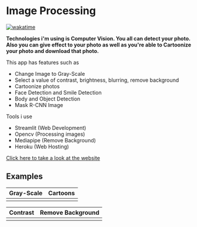 # Image Processing

[![wakatime](https://wakatime.com/badge/user/a9d60328-874e-4664-8b60-f55e1b63defd/project/d69f2769-06cb-41e5-a13f-b16d74656f21.svg)](https://wakatime.com/badge/user/a9d60328-874e-4664-8b60-f55e1b63defd/project/d69f2769-06cb-41e5-a13f-b16d74656f21)

****Technologies i'm using is Computer Vision. You all can detect your photo. Also you can give effect to your photo as well as you're able to Cartoonize your photo and download that photo.****

This app has features such as

- Change Image to Gray-Scale
- Select a value of contrast, brightness, blurring, remove background
- Cartoonize photos
- Face Detection and Smile Detection
- Body and Object Detection
- Mask R-CNN Image

Tools i use

- Streamlit (Web Development)
- Opencv (Processing images)
- Mediapipe (Remove Background)
- Heroku (Web Hosting)

[Click here to take a look at the website](https://share.streamlit.io/lovelyoyrmia/image-processing/app.py)

## Examples

|**Gray-Scale**           |  **Cartoons**|
|:-------------------------:|:-------------------------:|
<img src='assets/gray-scale.gif' alt=''>  |  <img src='assets/cartoons.gif' alt=''>|

|**Contrast**          |  **Remove Background**|
|:-------------------------:|:-------------------------:|
|<img src='assets/contrast.gif' alt=''>  |  <img src='assets/rm-bg.gif' alt=''>|
